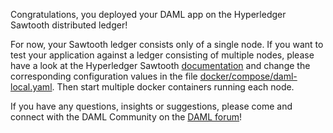 Congratulations, you deployed your DAML app on the Hyperledger Sawtooth distributed ledger!

For now, your Sawtooth ledger consists only of a single node. If you want to test your application
against a ledger consisting of multiple nodes, please have a look at the Hyperledger Sawtooth
[documentation](https://sawtooth.hyperledger.org/docs/core/releases/latest/sysadmin_guide/pbft_adding_removing_node.html#adding-a-pbft-node-label)
and change the corresponding configuration values in the file
[docker/compose/daml-local.yaml](https://github.com/blockchaintp/daml-on-sawtooth/blob/master/docker/compose/daml-local.yaml).
Then start multiple docker containers running each node.

If you have any questions, insights or suggestions, please come and connect with the DAML Community
on the [DAML forum](https://discuss.daml.com)!
